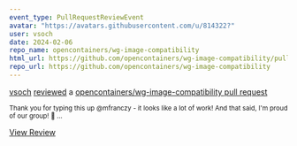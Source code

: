 ```yaml
---
event_type: PullRequestReviewEvent
avatar: "https://avatars.githubusercontent.com/u/814322?"
user: vsoch
date: 2024-02-06
repo_name: opencontainers/wg-image-compatibility
html_url: https://github.com/opencontainers/wg-image-compatibility/pull/10#pullrequestreview-1865113090
repo_url: https://github.com/opencontainers/wg-image-compatibility
---
```


<a href='https://github.com/vsoch' target='_blank'>vsoch</a> <a href='https://github.com/opencontainers/wg-image-compatibility/pull/10#pullrequestreview-1865113090' target='_blank'>reviewed</a> a <a href='https://github.com/opencontainers/wg-image-compatibility/pull/10' target='_blank'>opencontainers/wg-image-compatibility pull request</a>

<small>Thank you for typing this up @mfranczy - it looks like a lot of work! And that said, I'm proud of our group! :tada: ...</small>

<a href='https://github.com/opencontainers/wg-image-compatibility/pull/10#pullrequestreview-1865113090' target='_blank'>View Review</a>